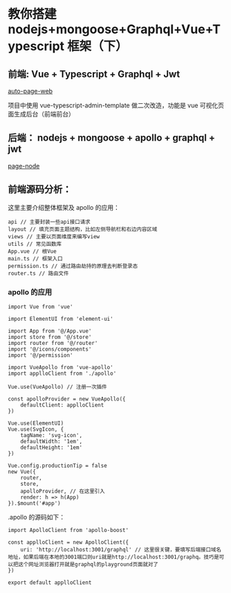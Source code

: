 # 教你搭建 nodejs+mongoose+Graphql+Vue+Typescript 框架（下）

## 前端: Vue + Typescript + Graphql + Jwt

[auto-page-web](https://github.com/LuoTuxiu/auto-page-web)

项目中使用 vue-typescript-admin-template 做二次改造，功能是 vue 可视化页面生成后台（前端前台）

## 后端： nodejs + mongoose + apollo + graphql + jwt

[
page-node](https://github.com/LuoTuxiu/page-node)

<!-- 关于后端的源码分析可以见[教你搭建nodejs+mongoose+Graphql+Vue+Typescript框架（上）]() -->

## 前端源码分析：

这里主要介绍整体框架及 apollo 的应用：

```
api // 主要封装一些api接口请求
layout // 填充页面主题结构，比如左侧导航栏和右边内容区域
views // 主要以页面维度来编写view
utils // 常见函数库
App.vue // 根Vue
main.ts // 框架入口
permission.ts // 通过路由劫持的原理去判断登录态
router.ts // 路由文件
```

### apollo 的应用

```
import Vue from 'vue'

import ElementUI from 'element-ui'

import App from '@/App.vue'
import store from '@/store'
import router from '@/router'
import '@/icons/components'
import '@/permission'

import VueApollo from 'vue-apollo'
import applloClient from './apollo'

Vue.use(VueApollo) // 注册一次插件

const apolloProvider = new VueApollo({
	defaultClient: applloClient
})

Vue.use(ElementUI)
Vue.use(SvgIcon, {
	tagName: 'svg-icon',
	defaultWidth: '1em',
	defaultHeight: '1em'
})

Vue.config.productionTip = false
new Vue({
	router,
	store,
	apolloProvider, // 在这里引入
	render: h => h(App)
}).$mount('#app')

```

.apollo 的源码如下：

```
import ApolloClient from 'apollo-boost'

const applloClient = new ApolloClient({
	uri: 'http://localhost:3001/graphql' // 这里很关键，要填写后端接口域名地址，如果后端在本地的3001端口则uri就是http://localhost:3001/graphq。技巧是可以把这个网址浏览器打开就是graphql的playground页面就对了
})

export default applloClient

```
